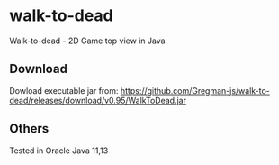 # walk-to-dead
Walk-to-dead - 2D Game top view in Java

Download
--------------
Dowload executable jar from: https://github.com/Gregman-js/walk-to-dead/releases/download/v0.95/WalkToDead.jar

Others
--------------
Tested in Oracle Java 11,13

